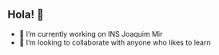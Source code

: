 ## Hola! 👋

<!--
**yolprofe/yolprofe** is a ✨ _special_ ✨ repository because its `README.md` (this file) appears on your GitHub profile.
-->

- 🔭 I’m currently working on INS Joaquim Mir
- 👯 I’m looking to collaborate with anyone who likes to learn
